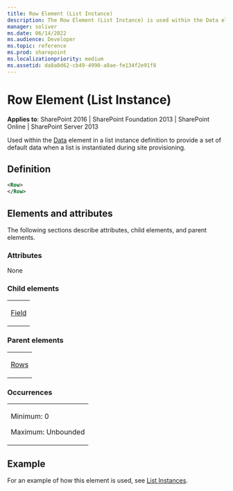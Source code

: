 ```yaml
---
title: Row Element (List Instance)
description: The Row Element (List Instance) is used within the Data element in a list instance definition to provide a set of default data.
manager: soliver
ms.date: 06/14/2022
ms.audience: Developer
ms.topic: reference
ms.prod: sharepoint
ms.localizationpriority: medium
ms.assetid: da8a0d62-cb49-4990-a8ae-fe134f2e91f8
---
```


# Row Element (List Instance)

**Applies to**: SharePoint 2016 | SharePoint Foundation 2013 | SharePoint Online | SharePoint Server 2013

Used within the [Data](data-element-site.md) element in a list instance definition to provide a set of default data when a list is instantiated during site provisioning.

## Definition

```XML
<Row>
</Row>
```

## Elements and attributes

The following sections describe attributes, child elements, and parent elements.

### Attributes

None

### Child elements

<table>
<colgroup>
<col width="100%" />
</colgroup>
<tbody>
<tr class="odd">
<td align="left"><p><a href="field-element-list-instance.md">Field</a></p></td>
</tr>
</tbody>
</table>

### Parent elements

<table>
<colgroup>
<col width="100%" />
</colgroup>
<tbody>
<tr class="odd">
<td align="left"><p><a href="rows-element-list-instance.md">Rows</a></p></td>
</tr>
</tbody>
</table>

### Occurrences

<table>
<colgroup>
<col width="100%" />
</colgroup>
<tbody>
<tr class="odd">
<td align="left"><p>Minimum: 0</p>
<p>Maximum: Unbounded</p></td>
</tr>
</tbody>
</table>

## Example

For an example of how this element is used, see [List Instances](list-instances.md).

<br/>








